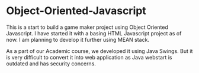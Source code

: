 # Object-Oriented-Javascript
This is a start to build a game maker project using Object Oriented Javascript.
I have started it with a basing HTML Javascript project as of now.
I am planning to develop it further using MEAN stack.

As a part of our Academic course, we developed it using Java Swings. But it is very difficult to convert it into 
web application as Java webstart is outdated and has security concerns.
